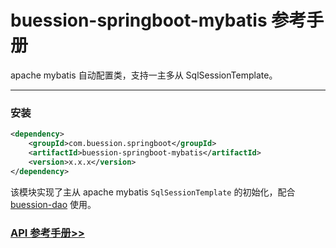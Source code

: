 # buession-springboot-mybatis 参考手册


apache mybatis 自动配置类，支持一主多从 SqlSessionTemplate。


---


### 安装

```xml
<dependency>
    <groupId>com.buession.springboot</groupId>
    <artifactId>buession-springboot-mybatis</artifactId>
    <version>x.x.x</version>
</dependency>
```


该模块实现了主从 apache mybatis `SqlSessionTemplate` 的初始化，配合 [buession-dao](https://www.buession.com/manual/2.3/dao/index.html) 使用。


### [API 参考手册>>](https://javadoc.io/static/com.buession.springboot/buession-springboot-mybatis/2.3.0/)